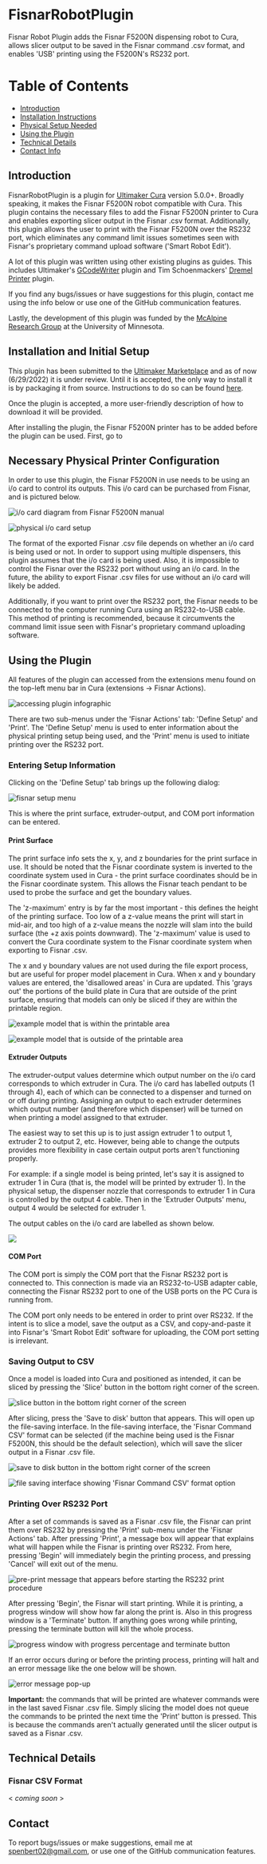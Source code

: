 # FisnarRobotPlugin
Fisnar Robot Plugin adds the Fisnar F5200N dispensing robot to Cura,
allows slicer output to be saved in the Fisnar command .csv format, and
enables 'USB' printing using the F5200N's RS232 port.

# Table of Contents
- [Introduction](##Introduction)
- [Installation Instructions](##Installation-and-Initial-Setup)
- [Physical Setup Needed](##Necessary-Physical-Printer-Configuration)
- [Using the Plugin](##Using-the-Plugin)
- [Technical Details](##Technical-Details)
- [Contact Info](#Contact)

## Introduction
FisnarRobotPlugin is a plugin for [Ultimaker Cura](https://ultimaker.com/software/ultimaker-cura) version 5.0.0+. Broadly speaking, it makes the Fisnar F5200N
robot compatible with Cura. This plugin contains the necessary files to add
the Fisnar F5200N printer to Cura and enables exporting slicer output in the
Fisnar .csv format. Additionally, this plugin allows the user to print
with the Fisnar F5200N over the RS232 port, which eliminates any command limit
issues sometimes seen with Fisnar's proprietary command upload software ('Smart
Robot Edit').

A lot of this plugin was written using other existing plugins as guides. This
includes Ultimaker's [GCodeWriter](https://github.com/Ultimaker/Cura/tree/main/plugins/GCodeWriter) plugin and Tim Schoenmackers' [Dremel Printer](https://github.com/timmehtimmeh/Cura-Dremel-Printer-Plugin) plugin.

If you find any bugs/issues or have suggestions for this plugin, contact me
using the info below or use one of the GitHub communication features.

Lastly, the development of this plugin was funded by the [McAlpine Research
Group](https://sites.google.com/view/mcalpineresearchgroup/home) at the University of Minnesota.

## Installation and Initial Setup
This plugin has been submitted to the [Ultimaker Marketplace](https://marketplace.ultimaker.com/app/cura/plugins) and as of now (6/29/2022) it is under review. Until it is accepted, the only way to install it is by packaging it
from source. Instructions to do so can be found [here](https://community.ultimaker.com/topic/26046-writing-a-custom-cura-package/).

Once the plugin is accepted, a more user-friendly description of how to download
it will be provided.

After installing the plugin, the Fisnar F5200N printer has to be added
before the plugin can be used. First, go to

## Necessary Physical Printer Configuration
In order to use this plugin, the Fisnar F5200N in use needs to be using an
i/o card to control its outputs. This i/o card can be purchased from Fisnar,
and is pictured below.

![i/o card diagram from Fisnar F5200N manual](docs/doc_pics/io_card_2.png)

![physical i/o card setup](docs/doc_pics/io_card_setup_marked.JPG)

The format of the exported Fisnar .csv file depends on whether
an i/o card is being used or not. In order to support using multiple
dispensers, this plugin assumes that the i/o card is being used. Also, it
is impossible to control the Fisnar over the RS232 port without using
an i/o card. In the future, the ability to export Fisnar .csv files for use
without an i/o card will likely be added.

Additionally, if you want to print over the RS232 port, the Fisnar needs to be
connected to the computer running Cura using an RS232-to-USB cable. This
method of printing is recommended, because it circumvents the command limit
issue seen with Fisnar's proprietary command uploading software.

## Using the Plugin
All features of the plugin can accessed from the extensions menu found on
the top-left menu bar in Cura (extensions -> Fisnar Actions).

![accessing plugin infographic](docs/doc_pics/menu_access.png)

There are two sub-menus under the 'Fisnar Actions' tab: 'Define Setup' and
'Print'. The 'Define Setup' menu is used to enter information about the
physical printing setup being used, and the 'Print' menu is used to initiate
printing over the RS232 port.

### Entering Setup Information
Clicking on the 'Define Setup' tab brings up the following dialog:

![fisnar setup menu](docs/doc_pics/fisnar_setup_menu.png)

This is where the print surface, extruder-output, and COM port information
can be entered.


#### Print Surface

The print surface info sets the x, y, and z boundaries for the print surface
in use. It should be noted that the Fisnar coordinate system is inverted to
the coordinate system used in Cura - the print surface coordinates should be
in the Fisnar coordinate system. This allows the Fisnar teach pendant to be used
to probe the surface and get the boundary values.

The 'z-maximum' entry is by far the most important - this defines the height of
the printing surface. Too low of a z-value means the print will start in mid-air,
and too high of a z-value means the nozzle will slam into the build surface (the +z axis points downward). The
'z-maximum' value is used to convert the Cura coordinate system to the Fisnar
coordinate system when exporting to Fisnar .csv.

The x and y boundary values are not used during the file export process, but
are useful for proper model placement in Cura. When x and y boundary values
are entered, the 'disallowed areas' in Cura are updated. This 'grays out'
the portions of the build plate in Cura that are outside of the print
surface, ensuring that models can only be sliced if they are within the
printable region.

![example model that is within the printable area](docs/doc_pics/in_area_model.png)

![example model that is outside of the printable area](docs/doc_pics/out_of_area_model.png)

#### Extruder Outputs
The extruder-output values determine which output number on the i/o card
corresponds to which extruder in Cura. The i/o card has labelled outputs
(1 through 4), each of which can be connected to a dispenser and turned
on or off during printing. Assigning an output to each extruder determines
which output number (and therefore which dispenser) will be turned on when
printing a model assigned to that extruder.

The easiest way to set this up is to just assign extruder 1 to output 1,
extruder 2 to output 2, etc. However, being able to change the outputs provides
more flexibility in case certain output ports aren't functioning properly.

For example: if a single model is being printed, let's say it is assigned to
extruder 1 in Cura (that is, the model will be printed by extruder 1). In
the physical setup, the dispenser nozzle that corresponds to extruder 1 in
Cura is controlled by the output 4 cable. Then in the 'Extruder Outputs' menu,
output 4 would be selected for extruder 1.

The output cables on the i/o card are labelled as shown below.

![](docs/doc_pics/Output_3_label.JPG)

#### COM Port
The COM port is simply the COM port that the Fisnar RS232 port is connected
to. This connection is made via an RS232-to-USB adapter cable, connecting
the Fisnar RS232 port to one of the USB ports on the PC Cura is running
from.

The COM port only needs to be entered in order to print over RS232. If the
intent is to slice a model, save the output as a CSV, and copy-and-paste it
into Fisnar's 'Smart Robot Edit' software for uploading, the COM port
setting is irrelevant.

### Saving Output to CSV
Once a model is loaded into Cura and positioned as intended, it can be sliced
by pressing the 'Slice' button in the bottom right corner of the screen.

![slice button in the bottom right corner of the screen](docs/doc_pics/slice_button.png)

After slicing, press the 'Save to disk' button that appears. This will open
up the file-saving interface. In the file-saving interface, the 'Fisnar Command CSV' format can be selected (if the machine being used is the Fisnar F5200N, this should be the default selection), which will save the slicer output in a Fisnar .csv file.

![save to disk button in the bottom right corner of the screen](docs/doc_pics/save_to_disk.png)

![file saving interface showing 'Fisnar Command CSV' format option](docs/doc_pics/file_saving_ui.png)

### Printing Over RS232 Port
After a set of commands is saved as a Fisnar .csv file, the Fisnar can print them over RS232 by pressing the 'Print' sub-menu under the 'Fisnar Actions' tab.
After pressing 'Print', a message box will appear that explains what will happen
while the Fisnar is printing over RS232. From here, pressing 'Begin' will immediately begin the printing process, and pressing 'Cancel' will exit out of the menu.

![pre-print message that appears before starting the RS232 print procedure](docs/doc_pics/printing_init_msg.png)

After pressing 'Begin', the Fisnar will start printing. While it is printing,
a progress window will show how far along the print is. Also in this progress
window is a 'Terminate' button. If anything goes wrong while printing, pressing
the terminate button will kill the whole process.

![progress window with progress percentage and terminate button](docs/doc_pics/printing_prog.png)

If an error occurs during or before the printing process, printing will halt and an error message like the one below will be shown.

![error message pop-up](docs/doc_pics/init_fail_msg.png)

__Important:__ the commands that will be printed are whatever commands were in the
last saved Fisnar .csv file. Simply slicing the model does not queue the commands
to be printed the next time the 'Print' button is pressed. This is because the commands aren't actually generated until the slicer output is saved as a Fisnar .csv.

## Technical Details

### Fisnar CSV Format

\< _coming soon_ \>

## Contact
To report bugs/issues or make suggestions, email me at [spenbert02@gmail.com](mailto:spenbert02@gmail.com), or use one of the GitHub
communication features.
